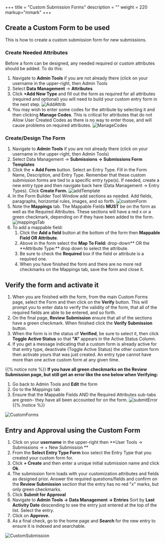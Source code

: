 +++
title = "Custom Submission Forms"
description = ""
weight = 220
markup="mmark"
+++

## Create a Custom Form to be used

This is how to create a custom submission form for new submissions.

### Create Needed Attributes

Before a form can be designed, any needed required or custom attributes should be added. To do this:

1. Navigate to **Admin Tools** if you are not already there (click on your username in the upper-right, then Admin Tools
1. Select **Data Management** &rarr; **Attributes**
1. Click **+Add New Type** and fill out the form as required for all attributes (required and optional) you will need to build your custom entry form in the next step.
![AddAttrib](/images/AppAdmin/AddAttrib.JPG)
1. You may wish to enter some codes for the attribute by selecting it and then clicking **Manage Codes**. This is critical for attributes that do not Allow User Created Codes as there is no way to enter those, and will cause problems on required attributes.
![ManageCodes](/images/AppAdmin/ManageCodes.JPG)

### Create/Design The Form

1. Navigate to **Admin Tools** if you are not already there (click on your username in the upper-right, then Admin Tools)
1. Select Data Management &rarr; **Submissions &rarr; Submissions Form Templates**
1. Click the **+ Add Form** button. Select an Entry Type. Fill in the Form Name, Description, and Entry Type. Remember that these custom submission forms are tied to a specific entry type(s). If needed, create a new entry type and then navigate back here (Data Management &rarr; Entry Types). Click **Create Form.**
![addTemplate](/images/AppAdmin/addTemplate.JPG)
1. In the Form Builder Tool Window add sections as needed. Add fields, paragraphs, horizontal rules, images, and so forth.
![customForm](/images/AppAdmin/customForm.JPG)
1. Note the **Mappings** tab. The Mappable Fields **MUST** be on the form as well as the Required Attributes. These sections will have a red x or a green checkmark, depending on if they have been added to the form.
![mappingsTab](/images/AppAdmin/mappingsTab.JPG)
1. To add a mappable field:
    1. Click the **Add a field** button at the bottom of the form then **Mappable Field OR Attribute**.
    1. Above in the form select the **Map To Field:** drop-down** OR the **Attribute Type:\*\* drop down to select the attribute.
    1. Be sure to check the **Required** box if the field or attribute is a required one.
    1. When you have finished the form and there are no more red checkmarks on the Mappings tab, save the form and close it.

## Verify the form and activate it

1. When you are finished with the form, from the main Custom Forms page, select the Form and then click on the **Verify** button. This will prompt you to enter data to verify the validity of the form, that all of the required fields are able to be entered, and so forth.
1. On the final page, **Review Submission** ensure that all of the sections have a green checkmark. When finished click the **Verify Submission** button.
1. When the form is in the status of **Verified**, be sure to select it, then click **Toggle Active Status** so that **"A"** appears in the Active Status Column.
1. If you get a message indicating that a custom form is already active for that entry type, deactivate (Toggle Active Status) the other custom form then activate yours that was just created. An entry type cannot have more than one active custom form at any given time.

{{% notice note %}}
**If you have all green checkmarks on the Review Submission page, but still get an error like the one below when Verifying:**

1. Go back to Admin Tools and **Edit** the form
1. Go to the Mappings tab
1. Ensure that the Mappable Fields AND the Required Attributes sub-tabs are green- they have all been accounted for on the form.
![submitError](/images/AppAdmin/submitError.JPG)
{{% /notice %}}

![CustomForms](/images/AppAdmin/CustomForms.JPG)

## Entry and Approval using the Custom Form

1. Click on your **username** in the upper-right then **User Tools &rarr; Submissions &rarr; + New Submission **
1. From the **Select Entry Type Form** box select the Entry Type that you created your custom form for.
1. Click **+ Create** and then enter a unique initial submission name and click **Ok**.
1. The submission form loads with your customization attributes and fields as designed prior. Answer the required questions/fields and confirm on the **Review Submission** section that the entry has no red "x" marks, but only green checkmarks.
1. Click **Submit for Approval**
1. Navigate to **Admin Tools &rarr; Data Management &rarr; Entries** Sort by **Last Activity Date** descending to see the entry just entered at the top of the list. Select the entry.
1. Click on **Approve.**
1. As a final check, go to the home page and **Search** for the new entry to ensure it is indexed and searchable.

![CustomSubmission](/images/AppAdmin/CustomSubmission.JPG)
